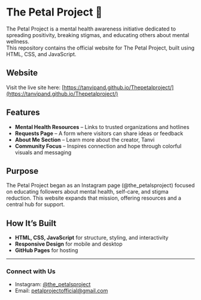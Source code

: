 # The Petal Project 🌸

The Petal Project is a mental health awareness initiative dedicated to spreading positivity, breaking stigmas, and educating others about mental wellness.  
This repository contains the official website for The Petal Project, built using HTML, CSS, and JavaScript.

## Website

Visit the live site here: [https://tanvipand.github.io/Thepetalproject/](https://tanvipand.github.io/Thepetalproject/)

## Features

- **Mental Health Resources** – Links to trusted organizations and hotlines  
- **Requests Page** – A form where visitors can share ideas or feedback  
- **About Me Section** – Learn more about the creator, Tanvi  
- **Community Focus** – Inspires connection and hope through colorful visuals and messaging  

## Purpose

The Petal Project began as an Instagram page (@the_petalsproject) focused on educating followers about mental health, self-care, and stigma reduction. This website expands that mission, offering resources and a central hub for support.

## How It’s Built

- **HTML, CSS, JavaScript** for structure, styling, and interactivity  
- **Responsive Design** for mobile and desktop  
- **GitHub Pages** for hosting  

---

### Connect with Us

- Instagram: [@the_petalsproject](https://instagram.com/the_petalsproject)  
- Email: [petalprojectofficial@gmail.com](mailto:petalprojectofficial@gmail.com)
